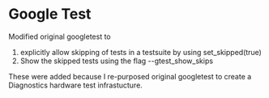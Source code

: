 # Google Test

Modified original googletest to 
1. explicitly allow skipping of tests in a testsuite by using set_skipped(true)
2. Show the skipped tests using the flag --gtest_show_skips

These were added because I re-purposed original googletest to create a Diagnostics hardware test infrastucture.

